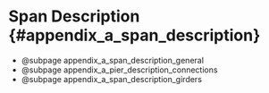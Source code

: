 Span Description {#appendix_a_span_description}
==============================================

* @subpage appendix_a_span_description_general
* @subpage appendix_a_pier_description_connections
* @subpage appendix_a_span_description_girders

